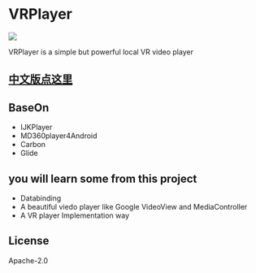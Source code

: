 # VRPlayer

![](http://ogzwf5uv0.bkt.clouddn.com/ic_app.png)             

VRPlayer is a simple but powerful local VR video player

## [中文版点这里](https://github.com/wheat7/VRPlayer/blob/master/README_CN.md)

## BaseOn
* IJKPlayer
* MD360player4Android 
* Carbon
* Glide

## you will learn some from this project
* Databinding
* A beautiful viedo player like Google VideoView and MediaController
* A VR player Implementation way

## License
Apache-2.0
